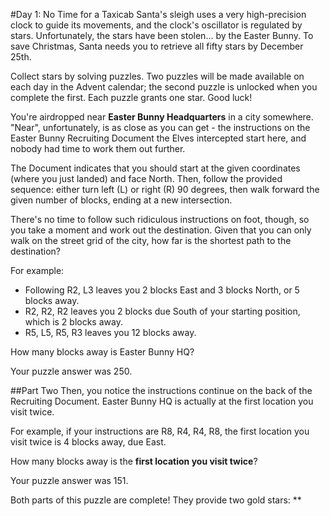 #Day 1: No Time for a Taxicab
Santa's sleigh uses a very high-precision clock to guide its movements, and the clock's oscillator is regulated by 
stars. Unfortunately, the stars have been stolen... by the Easter Bunny. To save Christmas, Santa needs you to 
retrieve all fifty stars by December 25th.

Collect stars by solving puzzles. Two puzzles will be made available on each day in the Advent calendar; the 
second puzzle is unlocked when you complete the first. Each puzzle grants one star. Good luck!

You're airdropped near **Easter Bunny Headquarters** in a city somewhere. "Near", unfortunately, is as close as you 
can get - the instructions on the Easter Bunny Recruiting Document the Elves intercepted start here, and nobody had 
time to work them out further.

The Document indicates that you should start at the given coordinates (where you just landed) and face North. Then, 
follow the provided sequence: either turn left (L) or right (R) 90 degrees, then walk forward the given number of 
blocks, ending at a new intersection.

There's no time to follow such ridiculous instructions on foot, though, so you take a moment and work out the 
destination. Given that you can only walk on the street grid of the city, how far is the shortest path to the 
destination?

For example:

* Following R2, L3 leaves you 2 blocks East and 3 blocks North, or 5 blocks away.
* R2, R2, R2 leaves you 2 blocks due South of your starting position, which is 2 blocks away.
* R5, L5, R5, R3 leaves you 12 blocks away.

How many blocks away is Easter Bunny HQ?

Your puzzle answer was 250.

##Part Two
Then, you notice the instructions continue on the back of the Recruiting Document. Easter Bunny HQ is actually at 
the first location you visit twice.

For example, if your instructions are R8, R4, R4, R8, the first location you visit twice is 4 blocks away, due East.

How many blocks away is the **first location you visit twice**?

Your puzzle answer was 151.

Both parts of this puzzle are complete! They provide two gold stars: **